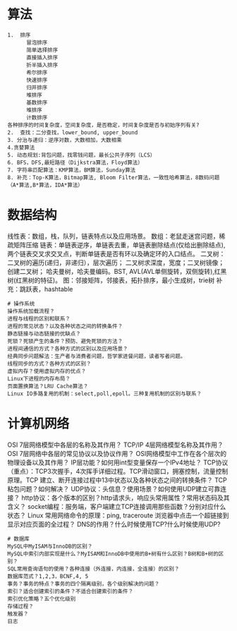 # 算法
```
1.  排序
      冒泡排序
      简单选择排序
      直接插入排序
      折半插入排序
      希尔排序
      快速排序
      归并排序
      堆排序
      基数排序
      堆排序
      计数排序
各种排序的时间复杂度，空间复杂度，是否稳定，时间复杂度是否与初始序列有关?
2.  查找：二分查找，lower_bound, upper_bound
3. 分治与递归：逆序对数，大数相加，大数相乘
4.贪婪算法
5. 动态规划:背包问题，找零钱问题，最长公共子序列（LCS）
6. BFS，DFS,最短路径（Dijkstra算法，Floyd算法）
7. 字符串匹配算法：KMP算法，BM算法，Sunday算法
8. 补充：Top-K算法，Bitmap算法, Bloom Filter算法，一致性哈希算法，8数码问题（A*算法,B*算法，IDA*算法）
```
# 数据结构
线性表：数组，栈，队列，链表特点以及应用场景。
数组：老鼠走迷宫问题，稀疏矩阵压缩
链表：单链表逆序，单链表去重，单链表删除结点(仅给出删除结点),两个链表交叉求交叉点，判断单链表是否有环以及确定环的入口结点。
二叉树：二叉树的遍历(递归，非递归），层次遍历；
二叉树求深度，宽度；二叉树镜像；创建二叉树；
哈夫曼树，哈夫曼编码。BST, AVL(AVL单侧旋转，双侧旋转),红黑树(红黑树的特征)。
图：邻接矩阵，邻接表，拓扑排序，最小生成树，trie树
补充：跳跃表，hashtable
```
# 操作系统
操作系统加载流程？
进程与线程的区别和联系？
进程的常见状态？以及各种状态之间的转换条件？
静态链接与动态链接的优缺点？
死锁？死锁产生的条件？预防、避免死锁的方法？
进程间通信的方式？各种方式的区别以及应用场景？
经典同步问题解法：生产者与消费者问题，哲学家进餐问题，读者写者问题。
线程同步的方式？各种方式的区别？
虚拟内存？使用虚拟内存的优点？
Linux下进程的内存布局？
页面置换算法？LRU Cache算法？
Linux IO多路复用的机制：select,poll,epoll。三种复用机制的区别与联系？
```
# 计算机网络
OSI 7层网络模型中各层的名称及其作用？
TCP/IP 4层网络模型名称及其作用？
OSI 7层网络中各层的常见协议以及协议作用？
OSI网络模型中工作在各个层次的物理设备以及其作用？
IP层功能？如何用int型变量保存一个IPv4地址？
TCP协议（重点）：TCP3次握手，4次挥手详细过程。TCP滑动窗口，拥塞控制，流量控制原理。TCP 建立、断开连接过程中13中状态以及各种状态之间的转换条件？ TCP粘包问题？如何解决？
UDP协议：头信息？使用场景？如何使用UDP建立可靠连接？
http协议：各个版本的区别？http请求头，响应头常用属性？常用状态码及其含义？
socket编程：服务端，客户端建立TCP连接调用那些函数？分别对应什么状态？
Linux 常用网络命令的原理：ping, traceroute
浏览器中点击一个超链接到显示对应页面的全过程？
DNS的作用？什么时候使用TCP?什么时候使用UDP?
```
# 数据库
MySQL中MyISAM与InnoDB的区别？
MySQL中索引内部实现是什么？MyISAM和InnoDB中使用的B+树有什么区别？B树和B+树的区别？
SQL常用查询语句的使用？各种连接（外连接，内连接，全连接）的区别？
数据库范式？1,2,3，BCNF,4, 5
事务？事务的特点？事务的四个隔离级别，各个级别解决的问题？
索引？适合创建索引的条件？不适合创建索引的条件？
索引优化策略？五个优化级别
存储过程？
触发器？
日志

